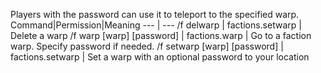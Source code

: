 Players with the password can use it to teleport to the specified warp.
Command|Permission|Meaning
--- | ---
/f delwarp | factions.setwarp | Delete a warp
/f warp [warp] [password] | factions.warp | Go to a faction warp. Specify password if needed.
/f setwarp [warp] [password] | factions.setwarp | Set a warp with an optional password to your location